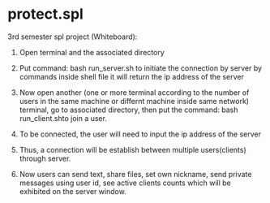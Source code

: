 # protect.spl
3rd semester spl project (Whiteboard):

1. Open terminal and the associated directory

2. Put command: bash run_server.sh to initiate the connection by server by commands inside shell file
  it will return the ip address of the server

3. Now open another (one or more terminal according to the number of users in the same machine or differnt
  machine inside same network) terminal, go to associated directory, 
  then put the command: bash run_client.shto join a user.

4. To be connected, the user will need to input the ip address of the server 

5. Thus, a connection will be establish between multiple users(clients) through server.

6. Now users can send text, share files, set own nickname, send private messages using
   user id, see active clients counts which will be exhibited on the server window.
  

